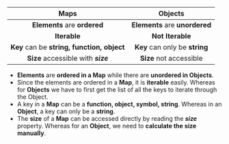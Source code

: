 |                  Maps                   |            Objects             |
|:---------------------------------------:|:------------------------------:|
|      **Elements** are **ordered**       | **Elements** are **unordered** |
|              **Iterable**               |        **Not Iterable**        |
| **Key** can be **string, function, object** |   **Key** can only be **string**   |
| **Size** accessible with ***size***                                        |   **Size** not accessible                             |

- **Elements** are **ordered in a Map** while there are **unordered in Objects**.
- Since the elements are ordered in a **Map**, it is **iterable** easily. Whereas for **Objects** we have to first get the list of all the keys to iterate through the Object.
- A key in a **Map** can be a **function, object, symbol, string**. Whereas in an **Object**, a key can only be a **string**. 
- The **size** of a **Map** can be accessed directly by reading the ***size*** property. Whereas for an **Object**, we need to **calculate the size manually**.